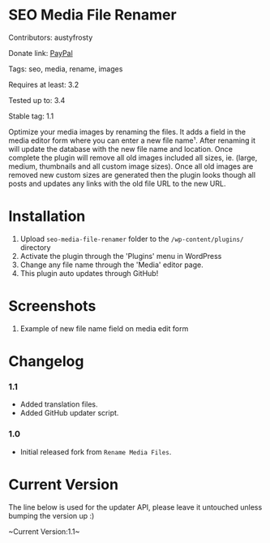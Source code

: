 SEO Media File Renamer
======================
Contributors: austyfrosty

Donate link: [PayPal](https://www.paypal.com/cgi-bin/webscr?cmd=_s-xclick&hosted_button_id=7431290)

Tags: seo, media, rename, images

Requires at least: 3.2

Tested up to: 3.4

Stable tag: 1.1

Optimize your media images by renaming the files. It adds a field in the media editor form where you can enter a new file name&sup1;. After renaming it will update the database with the new file name and location. Once complete the plugin will remove all old images included all sizes, ie. (large, medium, thumbnails and all custom image sizes). Once all old images are removed new custom sizes are generated then the plugin looks though all posts and updates any links with the old file URL to the new URL. 

Installation
============

1. Upload `seo-media-file-renamer` folder to the `/wp-content/plugins/` directory
2. Activate the plugin through the 'Plugins' menu in WordPress
3. Change any file name through the 'Media' editor page.
4. This plugin auto updates through GitHub!

Screenshots
===========

1. Example of new file name field on media edit form

Changelog
=========

### 1.1
* Added translation files.
* Added GitHub updater script.

### 1.0
* Initial released fork from `Rename Media Files`.

Current Version
===============

The line below is used for the updater API, please leave it untouched unless bumping the version up :)

~Current Version:1.1~
